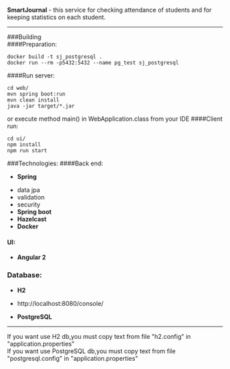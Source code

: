 **SmartJournal** - this service for checking attendance of students and for keeping statistics on each student.
***
###Building  
####Preparation:  
```
docker build -t sj_postgresql .
docker run --rm -p5432:5432 --name pg_test sj_postgresql
```
####Run server:  
```
cd web/
mvn spring boot:run  
mvn clean install  
java -jar target/*.jar
```
or execute method main() in WebApplication.class from your IDE
####Client run:  
```
cd ui/
npm install
npm run start
```
###Technologies: 
####Back end:

- **Spring**
 + data jpa
 + validation
 + security
+ **Spring boot**
+ **Hazelcast**
+ **Docker**

#### UI:
* **Angular 2**  

### Database:
- **H2** 
 + http://localhost:8080/console/  
- **PostgreSQL**  
***
If you want use H2 db,you must copy text from file "h2.config" in "application.properties"  
If you want use PostgreSQL db,you must copy text from file "postgresql.config" in "application.properties"

